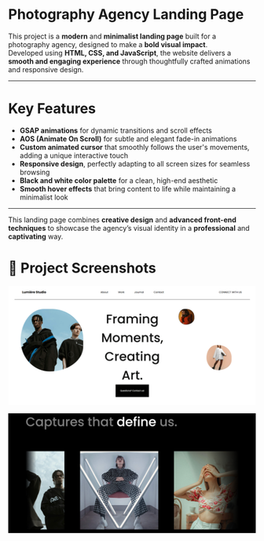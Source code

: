# **Photography Agency Landing Page**

This project is a **modern** and **minimalist landing page** built for a photography agency, designed to make a **bold visual impact**.  
Developed using **HTML, CSS, and JavaScript**, the website delivers a **smooth and engaging experience** through thoughtfully crafted animations and responsive design.

---

# **Key Features**

- **GSAP animations** for dynamic transitions and scroll effects  
- **AOS (Animate On Scroll)** for subtle and elegant fade-in animations  
- **Custom animated cursor** that smoothly follows the user's movements, adding a unique interactive touch  
- **Responsive design**, perfectly adapting to all screen sizes for seamless browsing  
- **Black and white color palette** for a clean, high-end aesthetic  
- **Smooth hover effects** that bring content to life while maintaining a minimalist look  

---

This landing page combines **creative design** and **advanced front-end techniques** to showcase the agency’s visual identity in a **professional** and **captivating** way.

# **📸 Project Screenshots**
![Screenshot](./screenshot/img1.PNG)

![Screenshot](./screenshot/img2.PNG)
